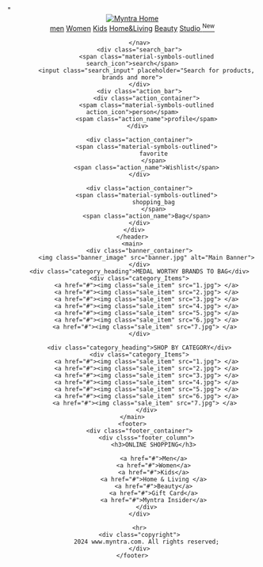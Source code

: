 
<!DOCTYPE html>
<html lang="en">
<head>
    <title>Myntra Clone</title>
    <link rel="stylesheet" href="Myntra.css">
    <link rel="stylesheet" href="https://fonts.googleapis.com/css2?family=Material+Symbols+Outlined:opsz,wght,FILL,GRAD@20..48,100..700,0..1,-50..200" />"
</head>
<body>
    <header>
        <div class="logo_container">
            <a href="##"><img class="myntra_home"  src="myntra_logo.webp" alt="Myntra Home"></a>
        </div>
        <nav class="nav_bar">
            <a href="#">men</a>
            <a href="#">Women</a>
            <a href="#">Kids</a>
            <a href="#">Home&Living</a>
            <a href="#">Beauty</a>
            <a href="#">Studio <sup>New</sup></a>

        </nav>
        <div class="search_bar">
            <span class="material-symbols-outlined search_icon">search</span>
            <input class="search_input" placeholder="Search for products, brands and more">
        </div>
        <div class="action_bar">
            <div class="action_container">
            <spam class="material-symbols-outlined action_icon">person</spam>
            <spam class="action_name">profile</spam>
        </div> 

        <div class="action_container">
            <span class="material-symbols-outlined">
                favorite
                </span>
            <span class="action_name">Wishlist</span>
        </div>

        <div class="action_container">
            <span class="material-symbols-outlined">
                shopping_bag
                </span>
            <span class="action_name">Bag</span>
        </div>
     </div>
    </header>
    <main>
        <div class="banner_container">
            <img class="banner_image" src="banner.jpg" alt="Main Banner">
        </div>
        <div class="category_heading">MEDAL WORTHY BRANDS TO BAG</div>
        <div class="category_Items">
            <a href="#"><img class="sale_item" src="1.jpg"> </a>
            <a href="#"><img class="sale_item" src="2.jpg"> </a>
            <a href="#"><img class="sale_item" src="3.jpg"> </a>
            <a href="#"><img class="sale_item" src="4.jpg"> </a>
            <a href="#"><img class="sale_item" src="5.jpg"> </a>
            <a href="#"><img class="sale_item" src="6.jpg"> </a>
            <a href="#"><img class="sale_item" src="7.jpg"> </a> 
        </div>

        <div class="category_heading">SHOP BY CATEGORY</div>
        <div class="category_Items">
            <a href="#"><img class="sale_item" src="1.jpg"> </a>
            <a href="#"><img class="sale_item" src="2.jpg"> </a>
            <a href="#"><img class="sale_item" src="3.jpg"> </a>
            <a href="#"><img class="sale_item" src="4.jpg"> </a>
            <a href="#"><img class="sale_item" src="5.jpg"> </a>
            <a href="#"><img class="sale_item" src="6.jpg"> </a>
            <a href="#"><img class="sale_item" src="7.jpg"> </a> 
            </div>
    </main>
    <footer>
        <div class="footer_container">
            <div clsss="footer_column">
                <h3>ONLINE SHOPPING</h3>

                <a href="#">Men</a>
                <a href="#">Women</a>
                <a href="#">Kids</a>
                <a href="#">Home & Living </a>
                <a href="#">Beauty</a>
                <a href="#">Gift Card</a>
                <a href="#">Myntra Insider</a>
            </div>
        </div>

        <hr>
        <div class="copyright">
            2024 www.myntra.com. All rights reserved;
        </div>
    </footer>
</body>
</html>
